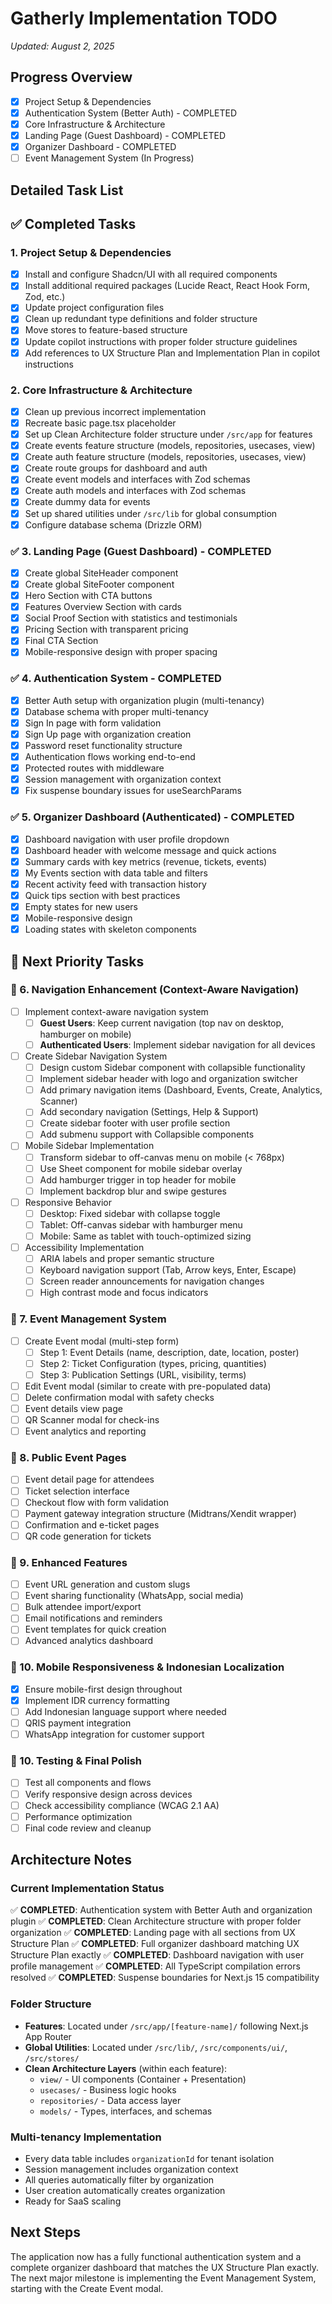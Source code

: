 # Gatherly Implementation TODO

*Updated: August 2, 2025*

## Progress Overview
- [x] Project Setup & Dependencies
- [x] Authentication System (Better Auth) - COMPLETED
- [x] Core Infrastructure & Architecture
- [x] Landing Page (Guest Dashboard) - COMPLETED  
- [x] Organizer Dashboard - COMPLETED
- [ ] Event Management System (In Progress)

## Detailed Task List

## ✅ Completed Tasks

### 1. Project Setup & Dependencies
- [x] Install and configure Shadcn/UI with all required components
- [x] Install additional required packages (Lucide React, React Hook Form, Zod, etc.)
- [x] Update project configuration files
- [x] Clean up redundant type definitions and folder structure
- [x] Move stores to feature-based structure
- [x] Update copilot instructions with proper folder structure guidelines
- [x] Add references to UX Structure Plan and Implementation Plan in copilot instructions

### 2. Core Infrastructure & Architecture
- [x] Clean up previous incorrect implementation
- [x] Recreate basic page.tsx placeholder
- [x] Set up Clean Architecture folder structure under `/src/app` for features
- [x] Create events feature structure (models, repositories, usecases, view)
- [x] Create auth feature structure (models, repositories, usecases, view)
- [x] Create route groups for dashboard and auth
- [x] Create event models and interfaces with Zod schemas
- [x] Create auth models and interfaces with Zod schemas
- [x] Create dummy data for events
- [x] Set up shared utilities under `/src/lib` for global consumption
- [x] Configure database schema (Drizzle ORM)

### ✅ 3. Landing Page (Guest Dashboard) - COMPLETED
- [x] Create global SiteHeader component
- [x] Create global SiteFooter component
- [x] Hero Section with CTA buttons
- [x] Features Overview Section with cards
- [x] Social Proof Section with statistics and testimonials
- [x] Pricing Section with transparent pricing
- [x] Final CTA Section
- [x] Mobile-responsive design with proper spacing

### ✅ 4. Authentication System - COMPLETED
- [x] Better Auth setup with organization plugin (multi-tenancy)
- [x] Database schema with proper multi-tenancy
- [x] Sign In page with form validation
- [x] Sign Up page with organization creation
- [x] Password reset functionality structure
- [x] Authentication flows working end-to-end
- [x] Protected routes with middleware
- [x] Session management with organization context
- [x] Fix suspense boundary issues for useSearchParams

### ✅ 5. Organizer Dashboard (Authenticated) - COMPLETED
- [x] Dashboard navigation with user profile dropdown
- [x] Dashboard header with welcome message and quick actions
- [x] Summary cards with key metrics (revenue, tickets, events)
- [x] My Events section with data table and filters
- [x] Recent activity feed with transaction history
- [x] Quick tips section with best practices
- [x] Empty states for new users
- [x] Mobile-responsive design
- [x] Loading states with skeleton components

## 🚧 Next Priority Tasks

### 📱 6. Navigation Enhancement (Context-Aware Navigation)
- [ ] Implement context-aware navigation system
  - [ ] **Guest Users**: Keep current navigation (top nav on desktop, hamburger on mobile)
  - [ ] **Authenticated Users**: Implement sidebar navigation for all devices
- [ ] Create Sidebar Navigation System
  - [ ] Design custom Sidebar component with collapsible functionality
  - [ ] Implement sidebar header with logo and organization switcher
  - [ ] Add primary navigation items (Dashboard, Events, Create, Analytics, Scanner)
  - [ ] Add secondary navigation (Settings, Help & Support)
  - [ ] Create sidebar footer with user profile section
  - [ ] Add submenu support with Collapsible components
- [ ] Mobile Sidebar Implementation
  - [ ] Transform sidebar to off-canvas menu on mobile (< 768px)
  - [ ] Use Sheet component for mobile sidebar overlay
  - [ ] Add hamburger trigger in top header for mobile
  - [ ] Implement backdrop blur and swipe gestures
- [ ] Responsive Behavior
  - [ ] Desktop: Fixed sidebar with collapse toggle
  - [ ] Tablet: Off-canvas sidebar with hamburger menu
  - [ ] Mobile: Same as tablet with touch-optimized sizing
- [ ] Accessibility Implementation
  - [ ] ARIA labels and proper semantic structure
  - [ ] Keyboard navigation support (Tab, Arrow keys, Enter, Escape)
  - [ ] Screen reader announcements for navigation changes
  - [ ] High contrast mode and focus indicators

### 🎪 7. Event Management System
- [ ] Create Event modal (multi-step form)
  - [ ] Step 1: Event Details (name, description, date, location, poster)
  - [ ] Step 2: Ticket Configuration (types, pricing, quantities)
  - [ ] Step 3: Publication Settings (URL, visibility, terms)
- [ ] Edit Event modal (similar to create with pre-populated data)
- [ ] Delete confirmation modal with safety checks
- [ ] Event details view page
- [ ] QR Scanner modal for check-ins
- [ ] Event analytics and reporting

### 🎫 8. Public Event Pages
- [ ] Event detail page for attendees
- [ ] Ticket selection interface
- [ ] Checkout flow with form validation
- [ ] Payment gateway integration structure (Midtrans/Xendit wrapper)
- [ ] Confirmation and e-ticket pages
- [ ] QR code generation for tickets

### 📝 9. Enhanced Features
- [ ] Event URL generation and custom slugs
- [ ] Event sharing functionality (WhatsApp, social media)
- [ ] Bulk attendee import/export
- [ ] Email notifications and reminders
- [ ] Event templates for quick creation
- [ ] Advanced analytics dashboard

### 📱 10. Mobile Responsiveness & Indonesian Localization
- [x] Ensure mobile-first design throughout
- [x] Implement IDR currency formatting
- [ ] Add Indonesian language support where needed
- [ ] QRIS payment integration
- [ ] WhatsApp integration for customer support

### 🧪 10. Testing & Final Polish
- [ ] Test all components and flows
- [ ] Verify responsive design across devices
- [ ] Check accessibility compliance (WCAG 2.1 AA)
- [ ] Performance optimization
- [ ] Final code review and cleanup

## Architecture Notes

### Current Implementation Status
✅ **COMPLETED**: Authentication system with Better Auth and organization plugin
✅ **COMPLETED**: Clean Architecture structure with proper folder organization
✅ **COMPLETED**: Landing page with all sections from UX Structure Plan
✅ **COMPLETED**: Full organizer dashboard matching UX Structure Plan exactly
✅ **COMPLETED**: Dashboard navigation with user profile management
✅ **COMPLETED**: All TypeScript compilation errors resolved
✅ **COMPLETED**: Suspense boundaries for Next.js 15 compatibility

### Folder Structure
- **Features**: Located under `/src/app/[feature-name]/` following Next.js App Router
- **Global Utilities**: Located under `/src/lib/`, `/src/components/ui/`, `/src/stores/`
- **Clean Architecture Layers** (within each feature):
  - `view/` - UI components (Container + Presentation)
  - `usecases/` - Business logic hooks
  - `repositories/` - Data access layer
  - `models/` - Types, interfaces, and schemas

### Multi-tenancy Implementation
- Every data table includes `organizationId` for tenant isolation
- Session management includes organization context
- All queries automatically filter by organization
- User creation automatically creates organization
- Ready for SaaS scaling

## Next Steps
The application now has a fully functional authentication system and a complete organizer dashboard that matches the UX Structure Plan exactly. The next major milestone is implementing the Event Management System, starting with the Create Event modal.
